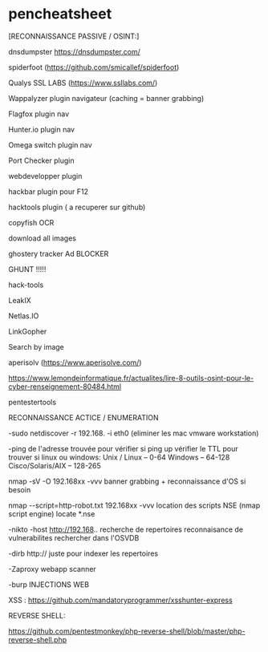 # pencheatsheet

[RECONNAISSANCE PASSIVE / OSINT:]

dnsdumpster https://dnsdumpster.com/

spiderfoot (https://github.com/smicallef/spiderfoot)

Qualys SSL LABS (https://www.ssllabs.com/)

Wappalyzer plugin navigateur (caching = banner grabbing)

Flagfox plugin nav

Hunter.io plugin nav

Omega switch plugin nav

Port Checker plugin

webdevelopper plugin

hackbar plugin pour F12

hacktools plugin ( a recuperer sur github)

copyfish OCR

download all images

ghostery tracker Ad BLOCKER

GHUNT !!!!!

hack-tools

LeakIX

Netlas.IO

LinkGopher

Search by image

aperisolv (https://www.aperisolve.com/)

https://www.lemondeinformatique.fr/actualites/lire-8-outils-osint-pour-le-cyber-renseignement-80484.html

pentestertools




RECONNAISSANCE ACTICE / ENUMERATION

-sudo netdiscover -r 192.168. -i eth0
(eliminer les mac vmware workstation)

-ping de l'adresse trouvée pour vérifier si ping up 
  vérifier le TTL pour trouver si linux ou windows:
    Unix / Linux – 0-64
    Windows – 64-128
    Cisco/Solaris/AIX – 128-265

nmap -sV -O 192.168xx -vvv
  banner grabbing + reconnaissance d'OS si besoin

nmap --script=http-robot.txt 192.168xx -vvv
    location des scripts NSE (nmap script engine) locate *.nse

-nikto -host http://192.168..
  recherche de repertoires
  reconnaisance de vulnerabilites
  rechercher dans l'OSVDB

-dirb http:// 
  juste pour indexer les repertoires

-Zaproxy
  webapp scanner
  
-burp
INJECTIONS WEB

  XSS : https://github.com/mandatoryprogrammer/xsshunter-express

REVERSE SHELL:

https://github.com/pentestmonkey/php-reverse-shell/blob/master/php-reverse-shell.php





